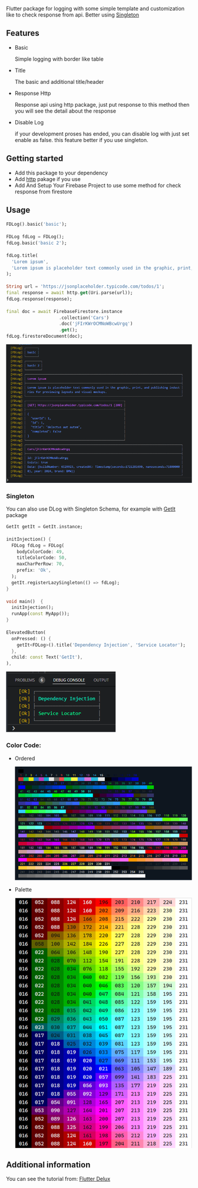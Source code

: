 Flutter package for logging with some simple template and customization like to check response from api. Better using [Singleton](#singleton)

## Features

- Basic

  Simple logging with border like table

- Title

  The basic and additional title/header

- Response Http

  Response api using http package, just put response to this method then you will see the detail about the response

- Disable Log

  if your development proses has ended, you can disable log with just set enable as false. this feature better if you use singleton.

## Getting started

- Add this package to your dependency
- Add [http](https://pub.dev/packages/http) pakage if you use
- Add And Setup Your Firebase Project to use some method for check response from firestore

## Usage

```dart
FDLog().basic('basic');

FDLog fdLog = FDLog();
fdLog.basic('basic 2');

fdLog.title(
  'Lorem ipsum',
  'Lorem ipsum is placeholder text commonly used in the graphic, print, and publishing industries for previewing layouts and visual mockups.',
);

String url = 'https://jsonplaceholder.typicode.com/todos/1';
final response = await http.get(Uri.parse(url));
fdLog.response(response);

final doc = await FirebaseFirestore.instance
                    .collection('Cars')
                    .doc('jFIrKWrOCMNoWBcwUrgq')
                    .get();
fdLog.firestoreDocument(doc);
```

![result](https://raw.githubusercontent.com/indratrisnar/fd_log/main/pic/fd_log_console.png)

### Singleton

You can also use DLog with Singleton Schema, for example with [GetIt](https://pub.dev/packages/get_it) package

```dart
GetIt getIt = GetIt.instance;

initInjection() {
  FDLog fdLog = FDLog(
    bodyColorCode: 49,
    titleColorCode: 50,
    maxCharPerRow: 70,
    prefix: 'Ok',
  );
  getIt.registerLazySingleton(() => fdLog);
}

void main()  {
  initInjection();
  runApp(const MyApp());
}

ElevatedButton(
  onPressed: () {
    getIt<FDLog>().title('Dependency Injection', 'Service Locator');
  },
  child: const Text('GetIt'),
),
```

![getit](https://raw.githubusercontent.com/indratrisnar/fd_log/main/pic/getit.png)

### Color Code:

- Ordered

  ![Ordered](https://raw.githubusercontent.com/indratrisnar/fd_log/main/pic/ordered_color_code.png)

- Palette

  ![Palette](https://raw.githubusercontent.com/indratrisnar/fd_log/main/pic/256_color_palette.png)

## Additional information

You can see the tutorial from: [Flutter Delux](https://www.youtube.com/@flutterdelux)
